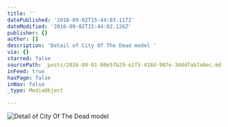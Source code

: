 ```yaml
---
title: ''
datePublished: '2016-09-02T15:44:03.117Z'
dateModified: '2016-09-02T15:44:02.126Z'
publisher: {}
author: []
description: 'Detail of City Of The Dead model '
via: {}
starred: false
sourcePath: _posts/2016-09-01-80e5fb29-e1f5-418d-907e-3d4dfab7a0ec.md
inFeed: true
hasPage: false
inNav: false
_type: MediaObject

---
```

![Detail of City Of The Dead model ](https://the-grid-user-content.s3-us-west-2.amazonaws.com/2cdb5b9c-4bd9-4e4f-ae4c-33bda8be3ea9.jpg)